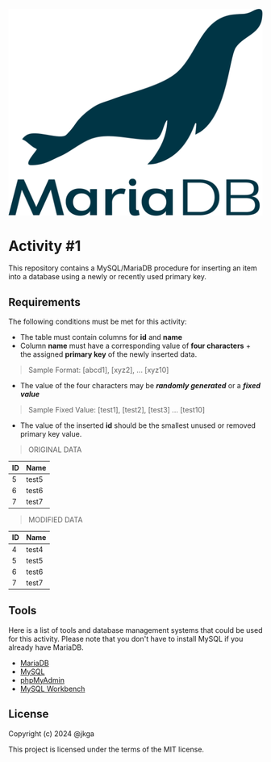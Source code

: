 
![procedure](./assets/img/mariadb.png)

# Activity #1
This repository contains a MySQL/MariaDB procedure for inserting an item into a database using a newly or recently used primary key.   

## Requirements
The following conditions must be met for this activity:

- The table must contain columns for **id** and **name**
- Column **name** must have a corresponding value of **four characters** + the assigned **primary key** of the newly inserted data.

> Sample Format: [abcd1], [xyz2], ... [xyz10]

- The value of the four characters may be ***randomly generated*** or a ***fixed value***

> Sample Fixed Value: [test1], [test2], [test3] ... [test10]

- The value of the inserted **id** should be the smallest unused or removed primary key value.

> ORIGINAL DATA

| ID   | Name  |
|---   | ---   |
| 5  |  test5  |
| 6  |  test6  |
| 7  |  test7  |

> MODIFIED DATA

| ID   | Name  |
|---   | ---   |
| 4  |  test4  |
| 5  |  test5  |
| 6  |  test6  |
| 7  |  test7  |


## Tools
Here is a list of tools and database management systems that could be used for this activity. Please note that you don't have to install MySQL if you already have MariaDB.
- [MariaDB](https://mariadb.org/download/?t=mariadb&p=mariadb&r=11.5.2)
- [MySQL](https://dev.mysql.com/downloads/)
- [phpMyAdmin](https://www.phpmyadmin.net/downloads/)
- [MySQL Workbench](https://dev.mysql.com/downloads/workbench/)

## License
Copyright (c) 2024 @jkga   

This project is licensed under the terms of the MIT license.

